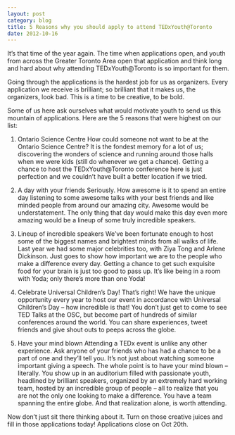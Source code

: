 ```yaml
---
layout: post
category: blog
title: 5 Reasons why you should apply to attend TEDxYouth@Toronto
date: 2012-10-16
---
```


It’s that time of the year again. The time when applications open, and youth from across the Greater Toronto Area open that application and think long and hard about why attending TEDxYouth@Toronto is so important for them.

Going through the applications is the hardest job for us as organizers. Every application we receive is brilliant; so brilliant that it makes us, the organizers, look bad. This is a time to be creative, to be bold.

Some of us here ask ourselves what would motivate youth to send us this mountain of applications. Here are the 5 reasons that were highest on our list:

1. Ontario Science Centre
How could someone not want to be at the Ontario Science Centre? It is the fondest memory for a lot of us; discovering the wonders of science and running around those halls when we were kids (still do whenever we get a chance). Getting a chance to host the TEDxYouth@Toronto conference here is just perfection and we couldn’t have built a better location if we tried.

2. A day with your friends
Seriously. How awesome is it to spend an entire day listening to some awesome talks with your best friends and like minded people from around our amazing city. Awesome would be understatement. The only thing that day would make this day even more amazing would be a lineup of some truly incredible speakers.

3. Lineup of incredible speakers
We’ve been fortunate enough to host some of the biggest names and brightest minds from all walks of life. Last year we had some major celebrities too, with Ziya Tong and Arlene Dickinson. Just goes to show how important we are to the people who make a difference every day. Getting a chance to get such exquisite food for your brain is just too good to pass up. It’s like being in a room with Yoda; only there’s more than one Yoda!

4. Celebrate Universal Children’s Day!
That’s right! We have the unique opportunity every year to host our event in accordance with Universal Children’s Day – how incredible is that! You don’t just get to come to see TED Talks at the OSC, but become part of hundreds of similar conferences around the world. You can share experiences, tweet friends and give shout outs to peeps across the globe.

5. Have your mind blown
Attending a TEDx event is unlike any other experience. Ask anyone of your friends who has had a chance to be a part of one and they’ll tell you. It’s not just about watching someone important giving a speech. The whole point is to have your mind blown – literally. You show up in an auditorium filled with passionate youth, headlined by brilliant speakers, organized by an extremely hard working team, hosted by an incredible group of people – all to realize that you are not the only one looking to make a difference. You have a team spanning the entire globe. And that realization alone, is worth attending.

Now don’t just sit there thinking about it. Turn on those creative juices and fill in those applications today!  Applications close on Oct 20th.
